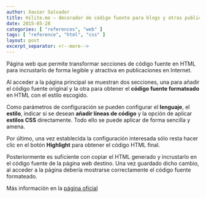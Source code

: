 ```yaml
---
author: Xavier Salvador
title: Hilite.me – decorador de código fuente para blogs y otras publicaciones
date: 2015-05-28
categories: [ "references", "web" ]
tags: [ "reference", "html", "css" ]
layout: post
excerpt_separator: <!--more-->
---
```


Página web que permite transformar secciones de código fuente en HTML para incrustarlo de forma legible y atractiva en publicaciones en Internet.

<!--more-->

Al acceder a la página principal se muestran dos secciones, una para añadir el código fuente original y la otra para obtener el **código fuente formateado** en HTML con el estilo escogido.

Como parámetros de configuración se pueden configurar el **lenguaje**, el **estilo**, indicar si se desean **añadir líneas de código** y la opción de aplicar **estilos CSS** directamente. 
Todo ello se puede aplicar de forma sencilla y amena.

Por último, una vez establecida la configuración interesada sólo resta hacer clic en el botón **Highlight** para obtener el código HTML final.

Posteriormente es suficiente con copiar el HTML generado y incrustarlo en el código fuente de la página web destino. Una vez guardado dicho cambio, al acceder a la página debería mostrarse correctamente el código fuente formateado.

Más información en la [página oficial](http://hilite.me/api)
